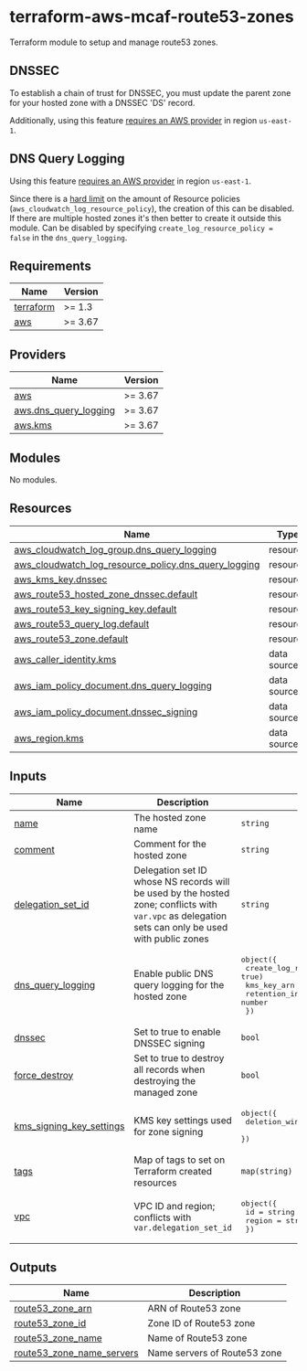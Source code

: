 # terraform-aws-mcaf-route53-zones

Terraform module to setup and manage route53 zones.

## DNSSEC

To establish a chain of trust for DNSSEC, you must update the parent zone for your hosted zone with a DNSSEC 'DS' record.

Additionally, using this feature [requires an AWS provider](https://registry.terraform.io/providers/hashicorp/aws/latest/docs/resources/route53_hosted_zone_dnssec) in region `us-east-1`.

## DNS Query Logging

Using this feature [requires an AWS provider](https://registry.terraform.io/providers/hashicorp/aws/latest/docs/resources/route53_query_log) in region `us-east-1`.

Since there is a [hard limit](https://docs.aws.amazon.com/AmazonCloudWatch/latest/logs/cloudwatch_limits_cwl.html) on the amount of Resource policies (`aws_cloudwatch_log_resource_policy`), the creation of this can be disabled. If there are multiple hosted zones it's then better to create it outside this module. Can be disabled by specifying `create_log_resource_policy = false` in the `dns_query_logging`.

<!-- BEGIN_TF_DOCS -->
## Requirements

| Name | Version |
|------|---------|
| <a name="requirement_terraform"></a> [terraform](#requirement\_terraform) | >= 1.3 |
| <a name="requirement_aws"></a> [aws](#requirement\_aws) | >= 3.67 |

## Providers

| Name | Version |
|------|---------|
| <a name="provider_aws"></a> [aws](#provider\_aws) | >= 3.67 |
| <a name="provider_aws.dns_query_logging"></a> [aws.dns\_query\_logging](#provider\_aws.dns\_query\_logging) | >= 3.67 |
| <a name="provider_aws.kms"></a> [aws.kms](#provider\_aws.kms) | >= 3.67 |

## Modules

No modules.

## Resources

| Name | Type |
|------|------|
| [aws_cloudwatch_log_group.dns_query_logging](https://registry.terraform.io/providers/hashicorp/aws/latest/docs/resources/cloudwatch_log_group) | resource |
| [aws_cloudwatch_log_resource_policy.dns_query_logging](https://registry.terraform.io/providers/hashicorp/aws/latest/docs/resources/cloudwatch_log_resource_policy) | resource |
| [aws_kms_key.dnssec](https://registry.terraform.io/providers/hashicorp/aws/latest/docs/resources/kms_key) | resource |
| [aws_route53_hosted_zone_dnssec.default](https://registry.terraform.io/providers/hashicorp/aws/latest/docs/resources/route53_hosted_zone_dnssec) | resource |
| [aws_route53_key_signing_key.default](https://registry.terraform.io/providers/hashicorp/aws/latest/docs/resources/route53_key_signing_key) | resource |
| [aws_route53_query_log.default](https://registry.terraform.io/providers/hashicorp/aws/latest/docs/resources/route53_query_log) | resource |
| [aws_route53_zone.default](https://registry.terraform.io/providers/hashicorp/aws/latest/docs/resources/route53_zone) | resource |
| [aws_caller_identity.kms](https://registry.terraform.io/providers/hashicorp/aws/latest/docs/data-sources/caller_identity) | data source |
| [aws_iam_policy_document.dns_query_logging](https://registry.terraform.io/providers/hashicorp/aws/latest/docs/data-sources/iam_policy_document) | data source |
| [aws_iam_policy_document.dnssec_signing](https://registry.terraform.io/providers/hashicorp/aws/latest/docs/data-sources/iam_policy_document) | data source |
| [aws_region.kms](https://registry.terraform.io/providers/hashicorp/aws/latest/docs/data-sources/region) | data source |

## Inputs

| Name | Description | Type | Default | Required |
|------|-------------|------|---------|:--------:|
| <a name="input_name"></a> [name](#input\_name) | The hosted zone name | `string` | n/a | yes |
| <a name="input_comment"></a> [comment](#input\_comment) | Comment for the hosted zone | `string` | `null` | no |
| <a name="input_delegation_set_id"></a> [delegation\_set\_id](#input\_delegation\_set\_id) | Delegation set ID whose NS records will be used by the hosted zone; conflicts with `var.vpc` as delegation sets can only be used with public zones | `string` | `null` | no |
| <a name="input_dns_query_logging"></a> [dns\_query\_logging](#input\_dns\_query\_logging) | Enable public DNS query logging for the hosted zone | <pre>object({<br>    create_log_resource_policy = optional(bool, true)<br>    kms_key_arn                = optional(string, null)<br>    retention_in_days          = number<br>  })</pre> | `null` | no |
| <a name="input_dnssec"></a> [dnssec](#input\_dnssec) | Set to true to enable DNSSEC signing | `bool` | `false` | no |
| <a name="input_force_destroy"></a> [force\_destroy](#input\_force\_destroy) | Set to true to destroy all records when destroying the managed zone | `bool` | `false` | no |
| <a name="input_kms_signing_key_settings"></a> [kms\_signing\_key\_settings](#input\_kms\_signing\_key\_settings) | KMS key settings used for zone signing | <pre>object({<br>    deletion_window_in_days = optional(number, 30)<br>  })</pre> | <pre>{<br>  "deletion_window_in_days": 30<br>}</pre> | no |
| <a name="input_tags"></a> [tags](#input\_tags) | Map of tags to set on Terraform created resources | `map(string)` | `null` | no |
| <a name="input_vpc"></a> [vpc](#input\_vpc) | VPC ID and region; conflicts with `var.delegation_set_id` | <pre>object({<br>    id     = string<br>    region = string<br>  })</pre> | `null` | no |

## Outputs

| Name | Description |
|------|-------------|
| <a name="output_route53_zone_arn"></a> [route53\_zone\_arn](#output\_route53\_zone\_arn) | ARN of Route53 zone |
| <a name="output_route53_zone_id"></a> [route53\_zone\_id](#output\_route53\_zone\_id) | Zone ID of Route53 zone |
| <a name="output_route53_zone_name"></a> [route53\_zone\_name](#output\_route53\_zone\_name) | Name of Route53 zone |
| <a name="output_route53_zone_name_servers"></a> [route53\_zone\_name\_servers](#output\_route53\_zone\_name\_servers) | Name servers of Route53 zone |
<!-- END_TF_DOCS -->
